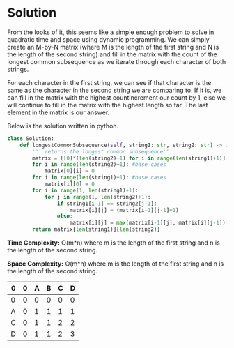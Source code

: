 # Solution

From the looks of it, this seems like a simple enough problem to solve in quadratic time and space using dynamic programming. We can simply create an M-by-N matrix (where M is the length of the first string and N is the length of the second string) and fill in the matrix with the count of the longest common subsequence as we iterate through each character of both strings. 

For each character in the first string, we can see if that character is the same as the character in the second string we are comparing to. If it is, we can fill in the matrix with the highest countincrement our count by 1, else we will continue to fill in the matrix with the highest length so far. The last element in the matrix is our answer.

Below is the solution written in python.

```python  
class Solution:
    def longestCommonSubsequence(self, string1: str, string2: str) -> int:
        ''' returns the longest common subsequence'''
        matrix = [[0]*(len(string2)+1) for i in range(len(string1)+1)]
        for i in range(len(string2)+1): #base cases
            matrix[0][i] = 0
        for i in range(len(string1)+1): #base cases
            matrix[i][0] = 0
        for i in range(1, len(string1)+1):
            for j in range(1, len(string2)+1):
                if string1[i-1] == string2[j-1]:
                    matrix[i][j] = (matrix[i-1][j-1]+1)
                else:
                    matrix[i][j] = max(matrix[i-1][j], matrix[i][j-1])
        return matrix[len(string1)][len(string2)]
```

**Time Complexity:** O(m\*n) where m is the length of the first string and n is the length of the second string.
  
**Space Complexity:** O(m\*n) where m is the length of the first string and n is the length of the second string.


| 0 | 0 | A | B | C | D |
|---|---|---|---|---|---|
| 0 | 0 | 0 | 0 | 0 | 0 |
| A | 0 | 1 | 1 | 1 | 1 |
| C | 0 | 1 | 1 | 2 | 2 |
| D | 0 | 1 | 1 | 2 | 3 |
